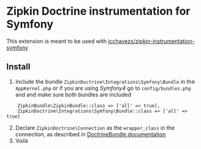 # Zipkin Doctrine instrumentation for Symfony

This extension is meant to be used with [jcchavezs/zipkin-instrumentation-symfony](https://github.com/jcchavezs/zipkin-instrumentation-symfony)

## Install

1. Include the bundle `ZipkinDoctrine\Integrations\Symfony\Bundle` in the `AppKernel.php` or if you are using *Symfony4* go to `config/bundles.php` and and make sure both bundles are included

```
    ZipkinBundle\ZipkinBundle::class => ['all' => true],
    ZipkinDoctrine\Integrations\Symfony\Bundle::class => ['all' => true]
```
2. Declare `ZipkinDoctrine\Connection` as the `wrapper_class` in the connection, as described in [DoctrineBundle documentation](https://symfony.com/doc/current/bundles/DoctrineBundle/configuration.html)
3. Voilá
